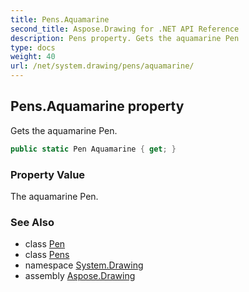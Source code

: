 ```yaml
---
title: Pens.Aquamarine
second_title: Aspose.Drawing for .NET API Reference
description: Pens property. Gets the aquamarine Pen
type: docs
weight: 40
url: /net/system.drawing/pens/aquamarine/
---
```

## Pens.Aquamarine property

Gets the aquamarine Pen.

```csharp
public static Pen Aquamarine { get; }
```

### Property Value

The aquamarine Pen.

### See Also

* class [Pen](../../pen/)
* class [Pens](../)
* namespace [System.Drawing](../../pens/)
* assembly [Aspose.Drawing](../../../)



